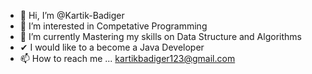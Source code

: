 - 👋 Hi, I’m @Kartik-Badiger
- 👀 I’m interested in Competative Programming
- 🌱 I’m currently Mastering my skills on Data Structure and Algorithms
- ✔  I would like to a become a Java Developer
- 📫 How to reach me ... kartikbadiger123@gmail.com

